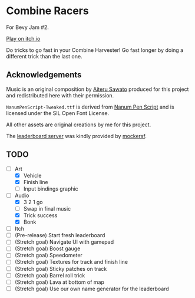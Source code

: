 # Combine Racers

For Bevy Jam #2.

[Play on itch.io](https://euclidean-whale.itch.io/combine-racers)

Do tricks to go fast in your Combine Harvester! Go fast longer by doing a different trick than the last one.

## Acknowledgements

Music is an original composition by [Aiteru Sawato](https://www.youtube.com/channel/UCXkaOsXAVvxY2HFFRt7PjPQ) produced for this project and redistributed here with their permission.

`NanumPenScript-Tweaked.ttf` is derived from [Nanum Pen Script](https://fonts.adobe.com/fonts/nanum-pen-script) and is licensed under the SIL Open Font License.

All other assets are original creations by me for this project.

The [leaderboard server](https://jornet.vleue.com/) was kindly provided by [mockersf](https://github.com/sponsors/mockersf).

## TODO

- [ ] Art
  - [X] Vehicle
  - [X] Finish line
  - [ ] Input bindings graphic
- [ ] Audio
  - [X] 3 2 1 go
  - [ ] Swap in final music
  - [X] Trick success
  - [X] Bonk
- [ ] Itch
- [ ] (Pre-release) Start fresh leaderboard
- [ ] (Stretch goal) Navigate UI with gamepad
- [ ] (Stretch goal) Boost gauge
- [ ] (Stretch goal) Speedometer
- [ ] (Stretch goal) Textures for track and finish line
- [ ] (Stretch goal) Sticky patches on track
- [ ] (Stretch goal) Barrel roll trick
- [ ] (Stretch goal) Lava at bottom of map
- [ ] (Stretch goal) Use our own name generator for the leaderboard
